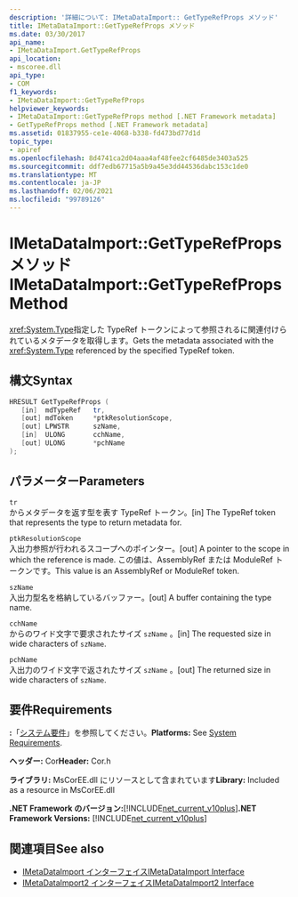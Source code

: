 ```yaml
---
description: '詳細について: IMetaDataImport:: GetTypeRefProps メソッド'
title: IMetaDataImport::GetTypeRefProps メソッド
ms.date: 03/30/2017
api_name:
- IMetaDataImport.GetTypeRefProps
api_location:
- mscoree.dll
api_type:
- COM
f1_keywords:
- IMetaDataImport::GetTypeRefProps
helpviewer_keywords:
- IMetaDataImport::GetTypeRefProps method [.NET Framework metadata]
- GetTypeRefProps method [.NET Framework metadata]
ms.assetid: 01837955-ce1e-4068-b338-fd473bd77d1d
topic_type:
- apiref
ms.openlocfilehash: 8d4741ca2d04aaa4af48fee2cf6485de3403a525
ms.sourcegitcommit: ddf7edb67715a5b9a45e3dd44536dabc153c1de0
ms.translationtype: MT
ms.contentlocale: ja-JP
ms.lasthandoff: 02/06/2021
ms.locfileid: "99789126"
---
```

# <a name="imetadataimportgettyperefprops-method"></a><span data-ttu-id="9c4c8-103">IMetaDataImport::GetTypeRefProps メソッド</span><span class="sxs-lookup"><span data-stu-id="9c4c8-103">IMetaDataImport::GetTypeRefProps Method</span></span>

<span data-ttu-id="9c4c8-104"><xref:System.Type>指定した TypeRef トークンによって参照されるに関連付けられているメタデータを取得します。</span><span class="sxs-lookup"><span data-stu-id="9c4c8-104">Gets the metadata associated with the <xref:System.Type> referenced by the specified TypeRef token.</span></span>  
  
## <a name="syntax"></a><span data-ttu-id="9c4c8-105">構文</span><span class="sxs-lookup"><span data-stu-id="9c4c8-105">Syntax</span></span>  
  
```cpp  
HRESULT GetTypeRefProps (  
   [in]  mdTypeRef   tr,  
   [out] mdToken     *ptkResolutionScope,  
   [out] LPWSTR      szName,  
   [in]  ULONG       cchName,  
   [out] ULONG       *pchName  
);  
```  
  
## <a name="parameters"></a><span data-ttu-id="9c4c8-106">パラメーター</span><span class="sxs-lookup"><span data-stu-id="9c4c8-106">Parameters</span></span>  

 `tr`  
 <span data-ttu-id="9c4c8-107">からメタデータを返す型を表す TypeRef トークン。</span><span class="sxs-lookup"><span data-stu-id="9c4c8-107">[in] The TypeRef token that represents the type to return metadata for.</span></span>  
  
 `ptkResolutionScope`  
 <span data-ttu-id="9c4c8-108">入出力参照が行われるスコープへのポインター。</span><span class="sxs-lookup"><span data-stu-id="9c4c8-108">[out] A pointer to the scope in which the reference is made.</span></span> <span data-ttu-id="9c4c8-109">この値は、AssemblyRef または ModuleRef トークンです。</span><span class="sxs-lookup"><span data-stu-id="9c4c8-109">This value is an AssemblyRef or ModuleRef token.</span></span>  
  
 `szName`  
 <span data-ttu-id="9c4c8-110">入出力型名を格納しているバッファー。</span><span class="sxs-lookup"><span data-stu-id="9c4c8-110">[out] A buffer containing the type name.</span></span>  
  
 `cchName`  
 <span data-ttu-id="9c4c8-111">からのワイド文字で要求されたサイズ `szName` 。</span><span class="sxs-lookup"><span data-stu-id="9c4c8-111">[in] The requested size in wide characters of `szName`.</span></span>  
  
 `pchName`  
 <span data-ttu-id="9c4c8-112">入出力のワイド文字で返されたサイズ `szName` 。</span><span class="sxs-lookup"><span data-stu-id="9c4c8-112">[out] The returned size in wide characters of `szName`.</span></span>  
  
## <a name="requirements"></a><span data-ttu-id="9c4c8-113">要件</span><span class="sxs-lookup"><span data-stu-id="9c4c8-113">Requirements</span></span>  

 <span data-ttu-id="9c4c8-114">**:**「[システム要件](../../get-started/system-requirements.md)」を参照してください。</span><span class="sxs-lookup"><span data-stu-id="9c4c8-114">**Platforms:** See [System Requirements](../../get-started/system-requirements.md).</span></span>  
  
 <span data-ttu-id="9c4c8-115">**ヘッダー:** Cor</span><span class="sxs-lookup"><span data-stu-id="9c4c8-115">**Header:** Cor.h</span></span>  
  
 <span data-ttu-id="9c4c8-116">**ライブラリ:** MsCorEE.dll にリソースとして含まれています</span><span class="sxs-lookup"><span data-stu-id="9c4c8-116">**Library:** Included as a resource in MsCorEE.dll</span></span>  
  
 <span data-ttu-id="9c4c8-117">**.NET Framework のバージョン:**[!INCLUDE[net_current_v10plus](../../../../includes/net-current-v10plus-md.md)]</span><span class="sxs-lookup"><span data-stu-id="9c4c8-117">**.NET Framework Versions:** [!INCLUDE[net_current_v10plus](../../../../includes/net-current-v10plus-md.md)]</span></span>  
  
## <a name="see-also"></a><span data-ttu-id="9c4c8-118">関連項目</span><span class="sxs-lookup"><span data-stu-id="9c4c8-118">See also</span></span>

- [<span data-ttu-id="9c4c8-119">IMetaDataImport インターフェイス</span><span class="sxs-lookup"><span data-stu-id="9c4c8-119">IMetaDataImport Interface</span></span>](imetadataimport-interface.md)
- [<span data-ttu-id="9c4c8-120">IMetaDataImport2 インターフェイス</span><span class="sxs-lookup"><span data-stu-id="9c4c8-120">IMetaDataImport2 Interface</span></span>](imetadataimport2-interface.md)
